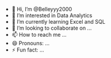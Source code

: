 - 👋 Hi, I’m @Belleyyy2000
- 👀 I’m interested in Data Analytics
- 🌱 I’m currently learning Excel and SQL
- 💞️ I’m looking to collaborate on ...
- 📫 How to reach me ...
- 😄 Pronouns: ...
- ⚡ Fun fact: ...

<!---
Belleyyy2000/Belleyyy2000 is a ✨ special ✨ repository because its `README.md` (this file) appears on your GitHub profile.
You can click the Preview link to take a look at your changes.
--->
